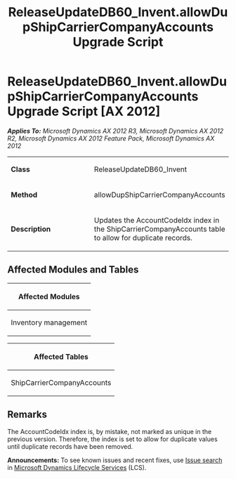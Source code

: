 ﻿---
title: ReleaseUpdateDB60_Invent.allowDupShipCarrierCompanyAccounts Upgrade Script
TOCTitle: ReleaseUpdateDB60_Invent.allowDupShipCarrierCompanyAccounts Upgrade Script
ms:assetid: 55120a2a-27bd-e33e-7e1f-34f596c6050f
ms:mtpsurl: https://msdn.microsoft.com/en-us/library/JJ736170(v=AX.60)
ms:contentKeyID: 49708346
ms.date: 05/18/2015
mtps_version: v=AX.60
---

# ReleaseUpdateDB60\_Invent.allowDupShipCarrierCompanyAccounts Upgrade Script [AX 2012]


_**Applies To:** Microsoft Dynamics AX 2012 R3, Microsoft Dynamics AX 2012 R2, Microsoft Dynamics AX 2012 Feature Pack, Microsoft Dynamics AX 2012_

<table>
<colgroup>
<col style="width: 50%" />
<col style="width: 50%" />
</colgroup>
<tbody>
<tr class="odd">
<td><p><strong>Class</strong></p></td>
<td><p>ReleaseUpdateDB60_Invent</p></td>
</tr>
<tr class="even">
<td><p><strong>Method</strong></p></td>
<td><p>allowDupShipCarrierCompanyAccounts</p></td>
</tr>
<tr class="odd">
<td><p><strong>Description</strong></p></td>
<td><p>Updates the AccountCodeIdx index in the ShipCarrierCompanyAccounts table to allow for duplicate records.</p></td>
</tr>
</tbody>
</table>


## Affected Modules and Tables

<table>
<colgroup>
<col style="width: 100%" />
</colgroup>
<thead>
<tr class="header">
<th><p>Affected Modules</p></th>
</tr>
</thead>
<tbody>
<tr class="odd">
<td><p>Inventory management</p></td>
</tr>
</tbody>
</table>


<table>
<colgroup>
<col style="width: 100%" />
</colgroup>
<thead>
<tr class="header">
<th><p>Affected Tables</p></th>
</tr>
</thead>
<tbody>
<tr class="odd">
<td><p>ShipCarrierCompanyAccounts</p></td>
</tr>
</tbody>
</table>


## Remarks

The AccountCodeIdx index is, by mistake, not marked as unique in the previous version. Therefore, the index is set to allow for duplicate values until duplicate records have been removed.

  
**Announcements:** To see known issues and recent fixes, use [Issue search](http://go.microsoft.com/fwlink/?linkid=389258) in [Microsoft Dynamics Lifecycle Services](http://go.microsoft.com/fwlink/?linkid=306505) (LCS).

